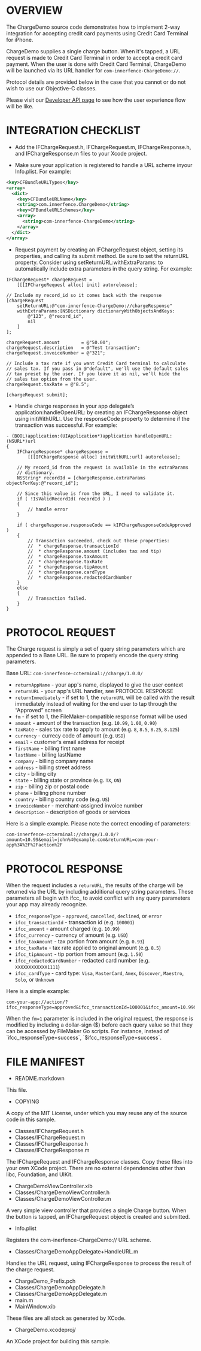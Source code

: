 OVERVIEW
========

The ChargeDemo source code demonstrates how to implement 2-way
integration for accepting credit card payments using Credit Card
Terminal for iPhone.

ChargeDemo supplies a single charge button. When it's tapped, a URL
request is made to Credit Card Terminal in order to accept a credit
card payment. When the user is done with Credit Card Terminal,
ChargeDemo will be launched via its URL handler for
`com-innerfence-ChargeDemo://`.

Protocol details are provided below in the case that you cannot or do
not wish to use our Objective-C classes.

Please visit our [Developer API
page](http://www.innerfence.com/apps/credit-card-terminal/app-developers)
to see how the user experience flow will be like.

INTEGRATION CHECKLIST
=====================

* Add the IFChargeRequest.h, IFChargeRequest.m, IFChargeResponse.h,
  and IFChargeResponse.m files to your Xcode project.

* Make sure your application is registered to handle a URL scheme
  inyour Info.plist. For example:

```xml
<key>CFBundleURLTypes</key>
<array>
  <dict>
    <key>CFBundleURLName</key>
    <string>com.innerfence.ChargeDemo</string>
    <key>CFBundleURLSchemes</key>
    <array>
      <string>com-innerfence-ChargeDemo</string>
    </array>
  </dict>
</array>
```

* Request payment by creating an IFChargeRequest object, setting its
  properties, and calling its submit method. Be sure to set the
  returnURL property. Consider using setReturnURL:withExtraParams: to
  automatically include extra parameters in the query string. For
  example:

```objc
IFChargeRequest* chargeRequest =
    [[[IFChargeRequest alloc] init] autorelease];

// Include my record_id so it comes back with the response
[chargeRequest
    setReturnURL:@"com-innerfence-ChargeDemo://chargeResponse"
    withExtraParams:[NSDictionary dictionaryWithObjectsAndKeys:
        @"123", @"record_id",
        nil
    ]
];

chargeRequest.amount        = @"50.00";
chargeRequest.description   = @"Test transaction";
chargeRequest.invoiceNumber = @"321";

// Include a tax rate if you want Credit Card terminal to calculate
// sales tax. If you pass in @"default", we'll use the default sales
// tax preset by the user. If you leave it as nil, we’ll hide the
// sales tax option from the user.
chargeRequest.taxRate = @"8.5";

[chargeRequest submit];
```

* Handle charge responses in your app delegate’s
  application:handleOpenURL: by creating an IFChargeResponse object
  using initWithURL:. Use the responseCode property to determine if
  the transaction was successful. For example:

```objc
- (BOOL)application:(UIApplication*)application handleOpenURL:(NSURL*)url
{
    IFChargeResponse* chargeResponse =
        [[[IFChargeResponse alloc] initWithURL:url] autorelease];

    // My record_id from the request is available in the extraParams
    // dictionary.
    NSString* recordId = [chargeResponse.extraParams objectForKey:@"record_id"];

    // Since this value is from the URL, I need to validate it.
    if ( !IsValidRecordId( recordId ) )
    {
        // handle error
    }

    if ( chargeResponse.responseCode == kIFChargeResponseCodeApproved )
    {
        // Transaction succeeded, check out these properties:
        //  * chargeResponse.transactionId
        //  * chargeResponse.amount (includes tax and tip)
        //  * chargeResponse.taxAmount
        //  * chargeResponse.taxRate
        //  * chargeResponse.tipAmount
        //  * chargeResponse.cardType
        //  * chargeResponse.redactedCardNumber
    }
    else
    {
        // Transaction failed.
    }
}
```

PROTOCOL REQUEST
================

The Charge request is simply a set of query string parameters which
are appended to a Base URL. Be sure to properly encode the query
string parameters.

Base URL: `com-innerfence-ccterminal://charge/1.0.0/`

* `returnAppName` - your app's name, displayed to give the user context
* `returnURL` - your app's URL handler, see PROTOCOL RESPONSE
* `returnImmediately` - if set to 1,  the `returnURL` will be called with the result immediately instead of waiting for the end user to tap through the “Approved” screen
* `fm` - if set to 1, the FileMaker-compatible response format will be used
* `amount` - amount of the transaction (e.g. `10.99`, `1.00`, `0.90`)
* `taxRate` - sales tax rate to apply to amount (e.g. `8`, `8.5`, `8.25`, `8.125`)
* `currency` - currecy code of amount (e.g. `USD`)
* `email` - customer's email address for receipt
* `firstName` - billing first name
* `lastName` - billing lastName
* `company` - billing company name
* `address` - billing street address
* `city` - billing city
* `state` - billing state or province (e.g. `TX`, `ON`)
* `zip` - billing zip or postal code
* `phone` - billing phone number
* `country` - billing country code (e.g. `US`)
* `invoiceNumber` - merchant-assigned invoice number
* `description` - description of goods or services

Here is a simple example. Please note the correct encoding of parameters:

```
com-innerfence-ccterminal://charge/1.0.0/?amount=10.99&email=john%40example.com&returnURL=com-your-app%3A%2F%2Faction%2F
```

PROTOCOL RESPONSE
=================

When the request includes a `returnURL`, the results of the charge
will be returned via the URL by including additional query string
parameters. These parameters all begin with ifcc_ to avoid conflict
with any query parameters your app may already recognize.

* `ifcc_responseType` - `approved`, `cancelled`, `declined`, or `error`
* `ifcc_transactionId` - transaction id (e.g. `100001`)
* `ifcc_amount` - amount charged (e.g. `10.99`)
* `ifcc_currency` - currency of amount (e.g. `USD`)
* `ifcc_taxAmount` - tax portion from amount (e.g. `0.93`)
* `ifcc_taxRate` - tax rate applied to original amount (e.g. `8.5`)
* `ifcc_tipAmount` - tip portion from amount (e.g. `1.50`)
* `ifcc_redactedCardNumber` - redacted card number (e.g. `XXXXXXXXXXXX1111`)
* `ifcc_cardType` - card type: `Visa`, `MasterCard`, `Amex`, `Discover`, `Maestro`, `Solo`, or `Unknown`

Here is a simple example:

```
com-your-app://action/?ifcc_responseType=approved&ifcc_transactionId=100001&ifcc_amount=10.99&ifcc_currency=USD&ifcc_redactedCardNumber=XXXXXXXXXXXX1111&ifcc_cardType=Visa&ifcc_taxAmount=0.93&ifcc_taxRate=8.5&ifcc_tipAmount=1.50
```

When the `fm=1` parameter is included in the original request, the
response is modified by including a dollar-sign ($) before each query
value so that they can be accessed by FileMaker Go scripts. For instance,
instead of `ifcc_responseType=success`, `$ifcc_responseType=success`.

FILE MANIFEST
=============

* README.markdown

This file.

* COPYING

A copy of the MIT License, under which you may reuse any of the source
code in this sample.

* Classes/IFChargeRequest.h
* Classes/IFChargeRequest.m
* Classes/IFChargeResponse.h
* Classes/IFChargeResponse.m

The IFChargeRequest and IFChargeResponse classes. Copy these files
into your own XCode project. There are no external dependencies other
than libc, Foundation, and UIKit.

* ChargeDemoViewController.xib
* Classes/ChargeDemoViewController.h
* Classes/ChargeDemoViewController.m

A very simple view controller that provides a single Charge
button. When the button is tapped, an IFChargeRequest object is
created and submitted.

* Info.plist

Registers the com-inerfence-ChargeDemo:// URL scheme.

* Classes/ChargeDemoAppDelegate+HandleURL.m

Handles the URL request, using IFChargeResponse to process the result
of the charge request.

* ChargeDemo_Prefix.pch
* Classes/ChargeDemoAppDelegate.h
* Classes/ChargeDemoAppDelegate.m
* main.m
* MainWindow.xib

These files are all stock as generated by XCode.

* ChargeDemo.xcodeproj/

An XCode project for building this sample.

